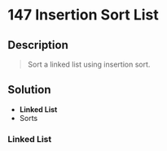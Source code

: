 # 147 Insertion Sort List

## Description
> Sort a linked list using insertion sort.
## Solution
- **Linked List**
- Sorts


### Linked List
```

```
